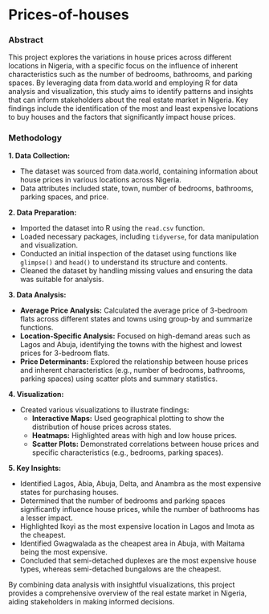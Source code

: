 # Prices-of-houses

### Abstract

This project explores the variations in house prices across different locations in Nigeria, with a specific focus on the influence of inherent characteristics such as the number of bedrooms, bathrooms, and parking spaces. By leveraging data from data.world and employing R for data analysis and visualization, this study aims to identify patterns and insights that can inform stakeholders about the real estate market in Nigeria. Key findings include the identification of the most and least expensive locations to buy houses and the factors that significantly impact house prices.

### Methodology

**1. Data Collection:**
   - The dataset was sourced from data.world, containing information about house prices in various locations across Nigeria.
   - Data attributes included state, town, number of bedrooms, bathrooms, parking spaces, and price.

**2. Data Preparation:**
   - Imported the dataset into R using the `read.csv` function.
   - Loaded necessary packages, including `tidyverse`, for data manipulation and visualization.
   - Conducted an initial inspection of the dataset using functions like `glimpse()` and `head()` to understand its structure and contents.
   - Cleaned the dataset by handling missing values and ensuring the data was suitable for analysis.

**3. Data Analysis:**
   - **Average Price Analysis:** Calculated the average price of 3-bedroom flats across different states and towns using group-by and summarize functions.
   - **Location-Specific Analysis:** Focused on high-demand areas such as Lagos and Abuja, identifying the towns with the highest and lowest prices for 3-bedroom flats.
   - **Price Determinants:** Explored the relationship between house prices and inherent characteristics (e.g., number of bedrooms, bathrooms, parking spaces) using scatter plots and summary statistics.

**4. Visualization:**
   - Created various visualizations to illustrate findings:
     - **Interactive Maps:** Used geographical plotting to show the distribution of house prices across states.
     - **Heatmaps:** Highlighted areas with high and low house prices.
     - **Scatter Plots:** Demonstrated correlations between house prices and specific characteristics (e.g., bedrooms, parking spaces).

**5. Key Insights:**
   - Identified Lagos, Abia, Abuja, Delta, and Anambra as the most expensive states for purchasing houses.
   - Determined that the number of bedrooms and parking spaces significantly influence house prices, while the number of bathrooms has a lesser impact.
   - Highlighted Ikoyi as the most expensive location in Lagos and Imota as the cheapest.
   - Identified Gwagwalada as the cheapest area in Abuja, with Maitama being the most expensive.
   - Concluded that semi-detached duplexes are the most expensive house types, whereas semi-detached bungalows are the cheapest.

By combining data analysis with insightful visualizations, this project provides a comprehensive overview of the real estate market in Nigeria, aiding stakeholders in making informed decisions.

